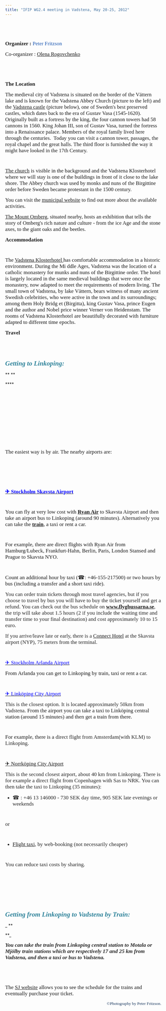 ```yaml
---
title: "IFIP WG2.4 meeting in Vadstena, May 20-25, 2012"
---
```

<span style="font-family: 'Times New Roman'; font-size: 17px;"><br /><img src="images/stories/vadstena2.jpg" alt="" align="left" border="0" /></span>

<span style="font-family: 'Times New Roman'; font-size: large;"><span style="font-size: 17px;"><span style="font-family: Tahoma, Helvetica, Arial, sans-serif; font-size: small;"><span style="font-size: 12px;">&nbsp;</span></span></span></span>

<p class="MsoNormal">
  <span style="font-family: 'Times New Roman'; font-size: 17px;"><strong> Organizer :</strong> <a style="color: #1b57b1; text-decoration: none; font-weight: normal;" href="http://www.ida.liu.se/~petfr/">Peter Fritzson</a></span>
</p>

<p class="MsoNormal">
  <span style="font-family: 'Times New Roman'; font-size: 17px;">Co-organizer : <a href="http://www.ida.liu.se/department/contact/search.en.shtml?NAME=Olena">Olena Rogovchenko</a></span>
</p>

<p class="MsoNormal">
  &nbsp;
</p>

<p class="MsoNormal">
  &nbsp;
</p>

<!-- EndFragment -->

<span style="font-family: 'Times New Roman'; font-size: 17px;"><strong>The Location</strong></span>

<p class="MsoNormal">
  <span style="font-family: 'Times New Roman'; font-size: large;"><span style="font-size: 17px;"><strong><span style="font-weight: normal;">The medieval city of Vadstena is situated on the border of the </span></strong></span></span><span style="font-family: 'Times New Roman'; font-size: 17px;">Vättern</span><span style="font-family: 'Times New Roman'; font-size: 17px;"><strong><span style="font-weight: normal;"> lake and is known for the </span></strong></span><span style="font-family: 'Times New Roman'; font-size: 17px;">Vadstena Abbey Church (picture to the left) and </span><span style="font-family: 'Times New Roman'; font-size: 17px;"><strong><span style="font-weight: normal;">the <a href="http://ostergotland.se/Municipality.aspx?m=45636&a=35296">Vadstena castle</a> (picture below), one of Sweden's best preserved castles, which dates back to the era of Gustav Vasa (</span></strong></span><span style="font-family: 'Times New Roman'; font-size: 17px;">1545-1620).  Originally built as a fortress by the king, the four cannon towers had 58 cannons in 1560. King Johan III, son of Gustav Vasa, turned the fortress into a Renaissance palace. Members of the royal family lived here through the centuries.  Today you can visit a cannon tower, passages, the royal chapel and the great halls. The third floor is furnished the way it might have looked in the 17th Century.</span>
</p>

<p class="MsoNormal">
  &nbsp;
</p>

<p class="MsoNormal">
  <span style="font-size: 13pt; font-family: 'Times New Roman';"><a href="ttp://en.wikipedia.org/wiki/Vadstena_Abbey">The church</a> is visible in the background and the Vadstena Klosterhotel where we will stay is one of the buildings in front of it close to the lake shore. </span><span style="font-family: 'Times New Roman'; font-size: 17px;">The Abbey church was used by monks and nuns of the Birgittine order before Sweden became protestant in the 1500 century.</span>
</p>

<p class="MsoNormal">
  <span style="font-family: 'Times New Roman'; font-size: 17px;"><strong><span style="font-weight: normal;">You can visit the <a href="http://ostergotland.se/Municipality.aspx?m=45636">municipal website</a> to find out more about the available activities.</span></strong></span>
</p>

<p class="MsoNormal">
  <span style="font-family: 'Times New Roman'; font-size: 17px;"><strong><span style="font-weight: normal;"><a href="http://www.lansstyrelsen.se/ostergotland/sv/djur-och-natur/friluftsliv/naturum-omberg/other-languages-naturum/Pages/ombergs_naturum_eng.aspx">The Mount Omberg</a>, situated nearby, hosts an exhibition that tells the story of Omberg's rich nature and culture - from the ice Age and the stone axes, to the giant oaks and the beetles. <img src="images/stories/vadstena3.jpg" alt="" align="right" border="0" /></span></strong></span>
</p>

<p class="MsoNormal">
  <span style="mso-bidi-font-weight: normal;"><span style="font-size: 13.0pt; font-family: 'Times New Roman';"><strong>Accommodation</strong></span></span>
</p>

<p class="MsoNormal">
  &nbsp;
</p>

<p class="MsoNormal">
  <span style="font-size: 13.0pt; font-family: 'Times New Roman';">The <a href="http://www.klosterhotel.se/Default.aspx?module=4&content=130&lang=EN&fwsite=2">Vadstena Klosterhotel </a>has comfortable accommodation in a historic environment. During the Mi ddle Ages, Vadstena was the location of a catholic monastery for munks and nuns of the Birgittine order. The hotel is largely located in the same medieval buildings that were once the monastery, now adapted to meet the requirements of modern living. The small town of Vadstena, by lake Vättern, bears witness of many ancient Swedish celebrities, who were active in the town and its surroundings; among them Holy Bridg et (Birgitta), king Gustav Vasa, prince Eugen and the author and Nobel price winner Verner von Heidenstam. The rooms of Vadstena Klosterhotel are beautifully decorated with furniture adapted to different time epochs.</span>
</p>

<p class="MsoNormal">
  <span style="font-size: 13.0pt; font-family: 'Times New Roman';"><strong>Travel</strong></span>
</p>

<p class="MsoNormal">
  <strong><span style="mso-bidi-font-weight: normal;"><span style="font-size: 13.0pt; font-family: 'Times New Roman';"><span style="font-weight: normal;"> <!-- StartFragment --></span></span></span></strong>
</p>

&nbsp;

<p class="MsoNormal">
  <strong><span style="font-weight: normal;"><strong> <!-- StartFragment --></strong></span></strong>
</p>

&nbsp;

<p class="MsoNormal">
  <strong><strong><strong style="mso-bidi-font-weight: normal;"><em><span style="font-size: 16.0pt; font-family: 'Times New Roman'; color: #31849b; mso-themecolor: accent5; mso-themeshade: 191;">Getting to Linkoping:</span></em></strong></strong></strong>
</p>

** **<!-- EndFragment -->

<img src="images/stories/vadstena4.jpg" alt="" align="left" border="0" />**** 

**&nbsp;**

&nbsp;

**&nbsp;**

&nbsp;

<p class="MsoNormal">
  &nbsp;
</p>

&nbsp;

<p class="MsoNormal">
  <strong><span style="font-size: 13.0pt; font-family: 'Times New Roman';"><span style="font-weight: normal;">The easiest way is by air. The nearby airports are:</span></span></strong>
</p>

&nbsp;

<p class="MsoNormal">
  &nbsp;
</p>

&nbsp;

<p class="MsoNormal" style="mso-pagination: none; tab-stops: 11.0pt 36.0pt; mso-layout-grid-align: none; text-autospace: none;">
  <strong><span style="font-size: 13.0pt; font-family: 'Times New Roman'; color: blue;"><a href="http://www.skavsta.se/en/"><span style="color: blue;"> ✈ Stockholm Skavsta Airport</span></a><span style="font-weight: normal;"> </span></span></strong>
</p>

&nbsp;

<p class="MsoNormal">
  <strong><span style="font-size: 13.0pt; font-family: 'Times New Roman';"><span style="font-weight: normal;">You can fly at very low cost with </span><a href="http://www.ryanair.com/en">Ryan Air</a><span style="font-weight: normal;"> to Skavsta Airport and then take an airport bus to Linkoping (around 90 minutes). Alternatively you can take the </span><a href="http://www.sj.se/start/startpage/index.form?l=en">train</a><span style="font-weight: normal;">, a taxi or rent a car.</span></span></strong>
</p>

&nbsp;

<p class="MsoNormal" style="mso-pagination: none; mso-layout-grid-align: none; text-autospace: none;">
  <strong><span style="font-size: 13.0pt; font-family: 'Times New Roman';"><span style="font-weight: normal;">For example, there are direct flights with Ryan Air from Hamburg/Lubeck, Frankfurt-Hahn, Berlin, Paris, London Stansed and Prague to Skavsta NYO.</span></span></strong>
</p>

&nbsp;

<p class="MsoNormal" style="mso-pagination: none; mso-layout-grid-align: none; text-autospace: none;">
  <strong><span style="font-size: 13.0pt; font-family: 'Times New Roman';"><span style="font-weight: normal;">Count an additional hour by taxi (☎: +46-155-217500) or two hours by bus (including a transfer and a short taxi ride).</span></span></strong>
</p>

**************<span style="font-size: 13.0pt; font-family: 'Times New Roman'; color: #262626;"><span style="font-weight: normal;">You can order train tickets through most travel agencies, but if you choose to travel by bus you will have to buy the ticket yourself and get a refund. You can check out the bus schedule on </span></span><span style="font-size: 13.0pt; font-family: 'Times New Roman'; color: #b76e2a;"><a href="http://www.flygbussarna.se">www.flygbussarna.se</a></span><span style="font-size: 13.0pt; font-family: 'Times New Roman'; color: #262626;"><span style="font-weight: normal;">, the trip will take about 1.5 hours (2 if you include the waiting time and transfer time to your final destination) and cost approximately 10 to 15 euro.</span></span>**************

<span style="color: #262626; font-family: 'Times New Roman'; font-size: 17px;"><span style="font-weight: normal;">If you arrive/leave late or early, there is a </span><a href="http://www.booking.com/hotel/se/connect-skavsta.sv.html">Connect Hotel</a><span style="font-weight: normal;"> at the Skavsta airport (NYP), 75 meters from the terminal.</span></span>

<p class="MsoNormal">
  &nbsp;
</p>

<p class="MsoNormal" style="mso-pagination: none; tab-stops: 11.0pt 36.0pt; mso-layout-grid-align: none; text-autospace: none;">
  <span style="font-size: 13.0pt; font-family: 'Times New Roman'; color: blue;"><a href="http://www.arlanda.se/en/"><span style="color: blue;">✈ Stockholm Arlanda Airport</span></a></span>
</p>

<p class="MsoNormal">
  <span style="font-size: 13.0pt; font-family: 'Times New Roman';"><span style="font-weight: normal;">From Arlanda you can get to Linkoping by train, taxi or rent a car.</span></span>
</p>

<p class="MsoNormal">
  &nbsp;
</p>

<p class="MsoNormal">
  <span style="font-size: 13.0pt; font-family: 'Times New Roman'; color: blue;"><a href="http://www.linkopingsflygplats.se/en"><span style="color: blue;">✈ Linköping City Airport</span></a></span><span style="font-size: 13.0pt; font-family: 'Times New Roman'; color: #262626;"><span style="font-weight: normal;"> </span></span>
</p>

<p class="MsoNormal">
  <span style="font-size: 13.0pt; font-family: 'Times New Roman'; color: #262626;"><span style="font-weight: normal;">This is the closest option. It is located approximately 50km from Vadstena. </span></span><span style="font-size: 13.0pt; font-family: 'Times New Roman';"><span style="font-weight: normal;">From the airport you can take a taxi to Linköping central station (around 15 minutes) and then get a train from there.</span></span>
</p>

<p class="MsoNormal">
  &nbsp;
</p>

<p class="MsoNormal">
  <span style="font-size: 13.0pt; font-family: 'Times New Roman';"><span style="font-weight: normal;">For example, there is a </span><span style="color: #262626;"><span style="font-weight: normal;">direct flight from Amsterdam(with KLM) to Linkoping.</span></span></span>
</p>

<p class="MsoNormal">
  &nbsp;
</p>

<p class="MsoNormal" style="mso-pagination: none; mso-layout-grid-align: none; text-autospace: none;">
  <span style="font-size: 13.0pt; font-family: 'Times New Roman'; color: #262626;"><a href="http://www.norrkopingairport.com/en">✈ Norrköping City Airport</a> </span>
</p>

<p class="MsoNormal" style="mso-pagination: none; mso-layout-grid-align: none; text-autospace: none;">
  <span style="font-size: 13.0pt; font-family: 'Times New Roman'; color: #262626;"><span style="font-weight: normal;">This is the second closest airport, about 40 km from Linkoping. </span><span style="mso-spacerun: yes;"><span style="font-weight: normal;"> </span></span><span style="font-weight: normal;">There is for example a direct flight from Copenhagen with Sas to NRK. You can then take the taxi to Linkoping (35 minutes):</span></span>
</p>

  * <p class="MsoNormal" style="mso-pagination: none; mso-layout-grid-align: none; text-autospace: none;">
      <span style="font-size: 13.0pt; font-family: 'Times New Roman'; color: #262626;"><span style="font-weight: normal;"><span style="color: #000000; font-family: verdana, arial, helvetica, code2000, sans-serif; line-height: normal; font-size: small; border-collapse: collapse;"> </span> ☎ : +46 13 146000</span></span><span style="font-size: 13.0pt; font-family: 'Times New Roman';"><span style="font-weight: normal;"> </span><span style="color: #262626;"><span style="mso-spacerun: yes;"><span style="font-weight: normal;"> </span></span><span style="font-weight: normal;">- 730 SEK day time, 905 SEK late evenings or weekends</span></span></span>
    </p>

&nbsp;

<p class="MsoNormal" style="mso-pagination: none; mso-layout-grid-align: none; text-autospace: none;">
  <strong><span style="font-size: 13.0pt; font-family: 'Times New Roman'; color: #262626;"><span style="font-weight: normal;">or</span></span></strong>
</p>

&nbsp;

  * <p class="MsoNormal" style="mso-pagination: none; mso-layout-grid-align: none; text-autospace: none;">
      <span style="font-size: 13.0pt; font-family: 'Times New Roman'; color: #262626;"><a href="http://www.flygtaxi.se">Flight taxi</a><span style="font-weight: normal;">, by web-booking (not necessarily cheaper)</span></span>
    </p>

<p class="MsoNormal" style="mso-pagination: none; mso-layout-grid-align: none; text-autospace: none;">
  &nbsp;
</p>

<p class="MsoNormal" style="mso-pagination: none; mso-layout-grid-align: none; text-autospace: none;">
  <span style="font-size: 13.0pt; font-family: 'Times New Roman'; color: #262626;"><span style="font-weight: normal;">You can reduce taxi costs by sharing.</span></span>
</p>

<p class="MsoNormal">
  &nbsp;
</p>

<p class="MsoNormal">
  <span style="font-family: 'Times New Roman'; color: #262626; font-size: large;"><span style="font-size: 17px; font-weight: normal;"><em> <!-- StartFragment --></em></span></span>
</p>

<p class="MsoNormal">
  &nbsp;
</p>

&nbsp;

<p class="MsoNormal" style="display: inline !important;">
  <em><strong><span style="font-size: 13.0pt; font-family: 'Times New Roman'; color: #262626;"><span style="font-weight: normal;"> <!-- StartFragment --></span></span></strong></em>
</p>

&nbsp;

<p class="MsoNormal">
  <em><strong><strong style="mso-bidi-font-weight: normal;"><em><span style="font-size: 16.0pt; font-family: 'Times New Roman'; color: #31849b; mso-themecolor: accent5; mso-themeshade: 191;">Getting from Linkoping to Vadstena by Train:</span></em></strong></strong></em>
</p>

_ **<!-- EndFragment -->

<span style="font-size: 13.0pt; font-family: 'Times New Roman';"><span style="font-weight: normal;"><span style="font-style: normal;"><span style="font-weight: normal;"> <!-- StartFragment --></span></span></span></span>**_

<p class="MsoNormal">
  <em><strong><span style="font-size: 13.0pt; font-family: 'Times New Roman'; color: #262626;">You can take the train from Linkoping central station to Motala or Mjölby train stations which are respectively 17 and 25 km from Vadstena, and then a taxi or bus to Vadstena.</span></strong></em>
</p>

&nbsp;

&nbsp;

<p class="MsoNormal" style="mso-pagination: none; tab-stops: 11.0pt 36.0pt; mso-layout-grid-align: none; text-autospace: none;">
  <span style="font-size: 13.0pt; font-family: 'Times New Roman';"><span style="font-weight: normal;">The </span><a title="Click here to go to the SJ website" href="http://www.sj.se/start/startpage/index.form?l=en">SJ website</a><span style="font-weight: normal;"> allows you to see the schedule for the trains and eventually purchase your ticket.</span></span>
</p>

<p class="MsoNormal" style="text-align: right;">
  <span style="font-size: 13.0pt; font-family: 'Times New Roman';"><span style="font-weight: normal;"> <!-- StartFragment --></span></span>
</p>

<!-- StartFragment -->

<p class="MsoNormal" style="text-align: right;">
  <span style="font-size: 10.0pt; font-family: Verdana; mso-bidi-font-family: 'Times New Roman'; color: #17365d; mso-themecolor: text2; mso-themeshade: 191;">©Photography by Peter Fritzson.</span>
</p>

&nbsp;